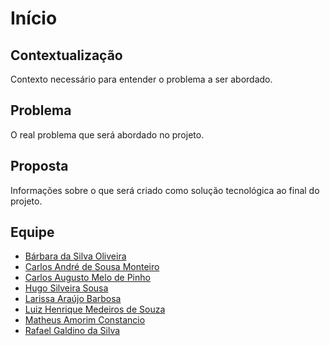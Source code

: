# Início



## Contextualização

Contexto necessário para entender o problema a ser abordado.

## Problema

O real problema que será abordado no projeto.

## Proposta

Informações sobre o que será criado como solução tecnológica ao final do projeto.

## Equipe

 - [Bárbara da Silva Oliveira](https://github.com/barbaraoliveira1415)
 - [Carlos André de Sousa Monteiro](https://github.com/CarlosAndre1977)
 - [Carlos Augusto Melo de Pinho](https://github.com/augustocarrlos10)
 - [Hugo Silveira Sousa](https://github.com/hugosousa111)
 - [Larissa Araújo Barbosa](https://github.com/Larissaab)
 - [Luiz Henrique Medeiros de Souza](https://github.com/Luizrev)
 - [Matheus Amorim Constancio](https://github.com/math-ac)
 - [Rafael Galdino da Silva](https://github.com/rafaelsilva81)